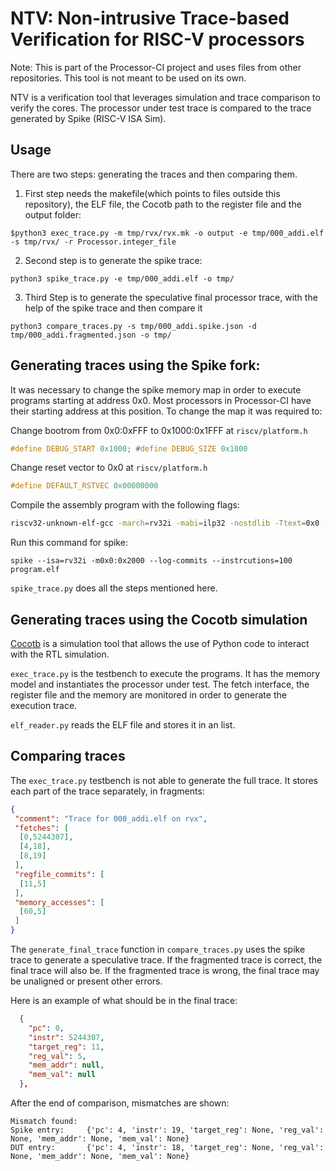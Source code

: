 # NTV: Non-intrusive Trace-based Verification for RISC-V processors

Note: This is part of the Processor-CI project and uses files from other repositories. This tool is not meant to be used on its own.

NTV is a verification tool that leverages simulation and trace comparison to verify the cores. The processor under test trace is compared to the trace generated by Spike (RISC-V ISA Sim).

## Usage
There are two steps: generating the traces and then comparing them.
1. First step needs the makefile(which points to files outside this repository), the ELF file, the Cocotb path to the register file and the output folder:
```
$python3 exec_trace.py -m tmp/rvx/rvx.mk -o output -e tmp/000_addi.elf -s tmp/rvx/ -r Processor.integer_file
```

2. Second step is to generate the spike trace:
```
python3 spike_trace.py -e tmp/000_addi.elf -o tmp/
```

3. Third Step is to generate the speculative final processor trace, with the help of the spike trace and then compare it
```
python3 compare_traces.py -s tmp/000_addi.spike.json -d tmp/000_addi.fragmented.json -o tmp/
```
## Generating traces using the Spike fork:

It was necessary to change the spike memory map in order to execute programs starting at address 0x0. Most processors in Processor-CI have their starting address at this position. To change the map it was required to:

Change bootrom from 0x0:0xFFF to 0x1000:0x1FFF at `riscv/platform.h`
```C
#define DEBUG_START 0x1000; #define DEBUG_SIZE 0x1000
```
Change reset vector to 0x0 at `riscv/platform.h`
```C
#define DEFAULT_RSTVEC 0x00000000
```
Compile the assembly program with the following flags:
```bash
riscv32-unknown-elf-gcc -march=rv32i -mabi=ilp32 -nostdlib -Ttext=0x0 -o program.elf program.s`
```

Run this command for spike:
```
spike --isa=rv32i -m0x0:0x2000 --log-commits --instrcutions=100 program.elf
```

`spike_trace.py` does all the steps mentioned here.

## Generating traces using the Cocotb simulation
[Cocotb](https://www.cocotb.org/) is a simulation tool that allows the use of Python code to interact with the RTL simulation.

`exec_trace.py` is the testbench to execute the programs. It has the memory model and instantiates the processor under test. The fetch interface, the register file and the memory are monitored in order to generate the execution trace.

`elf_reader.py` reads the ELF file and stores it in an list.

## Comparing traces
The `exec_trace.py` testbench is not able to generate the full trace. It stores each part of the trace separately, in fragments:
```json
{
 "comment": "Trace for 000_addi.elf on rvx",
 "fetches": [
  [0,5244307],
  [4,18],
  [8,19]
 ],
 "regfile_commits": [
  [11,5]
 ],
 "memory_accesses": [
  [60,5]
 ]
}
```

The `generate_final_trace` function in `compare_traces.py` uses the spike trace to generate a speculative trace. If the fragmented trace is correct, the final trace will also be. If the fragmented trace is wrong, the final trace may be unaligned or present other errors.

Here is an example of what should be in the final trace:

```json
  {
    "pc": 0,
    "instr": 5244307,
    "target_reg": 11,
    "reg_val": 5,
    "mem_addr": null,
    "mem_val": null
  },
```

After the end of comparison, mismatches are shown:
```
Mismatch found:
Spike entry:     {'pc': 4, 'instr': 19, 'target_reg': None, 'reg_val': None, 'mem_addr': None, 'mem_val': None}
DUT entry:       {'pc': 4, 'instr': 18, 'target_reg': None, 'reg_val': None, 'mem_addr': None, 'mem_val': None}
```
